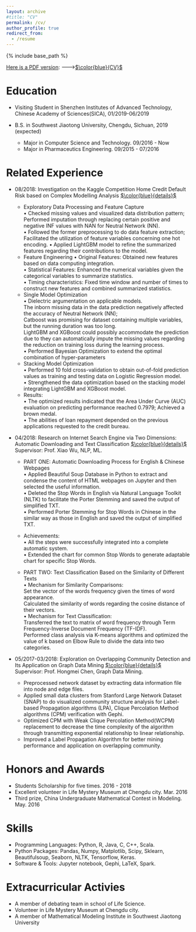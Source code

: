 ```yaml
---
layout: archive
#title: "CV"
permalink: /cv/
author_profile: true
redirect_from:
  - /resume
---
```


{% include base_path %}

<u>Here is a PDF version</u>: --->[$\color{blue}{CV}$](https://olivia-shi.github.io/files/Olivia_CV.pdf)    
    
Education
======
* Visiting Student in Shenzhen Institutes of Advanced Technology, Chinese Academy of Sciences(SICA), 01/2019-06/2019     

* B.S. in Southwest Jiaotong University, Chengdu, Sichuan, 2019 (expected)
  * Major in Computer Science and Technology. 09/2016 - Now
  * Major in Pharmaceutics Engineering. 09/2015 - 07/2016

Related Experience
======
* 08/2018: Investigation on the Kaggle Competition Home Credit Default Risk based on Complex Modelling Analysis [$\color{blue}{details}$](https://olivia-shi.github.io/posts/2013/08/blog-post-2/)    
  * Exploratory Data Processing and Feature Capture    
    •	Checked missing values and visualized data distribution pattern; Performed imputation through replacing certain positive and negative INF values with NAN for Neutral Network (NN).    
    •	Followed the former preprocessing to do data feature extraction; Facilitated the utilization of feature variables concerning one hot encoding.
    •	Applied LightGBM model to refine the summarized features regarding their contributions to the model.    
  * Feature Engineering
    •	Original Features: Obtained new features based on data computing integration.    
    •	Statistical Features: Enhanced the numerical variables given the categorical variables to summarize statistics.    
    •	Timing characteristics: Fixed time window and number of times to construct new features and combined summarized statistics.    
  * Single Model Optimization    
    •	Dielectric argumentation on applicable models.    
      The inborn missing data in the data prediction negatively affected the accuracy of Neutral Network (NN);    
      Catboost was promising for dataset containing multiple variables, but the running duration was too long.    
      LightGBM and XGBoost could possibly accommodate the prediction due to they can automatically impute the missing values regarding the reduction on training loss during the learning process.    
    •	Performed Bayesian Optimization to extend the optimal combination of hyper-parameters
  * Stacking Model Optimization    
    •	Performed 10 fold cross-validation to obtain out-of-fold prediction values as training and testing data on Logistic Regression model.    
    •	Strengthened the data optimization based on the stacking model integrating LightGBM and XGBoost model.
  * Results:    
    •	The optimized results indicated that the Area Under Curve (AUC) evaluation on predicting performance reached 0.7979; Achieved a brown medal.     
    •	The abilities of loan repayment depended on the previous applications requested to the credit bureau. 


* 04/2018: Research on Internet Search Engine via Two Dimensions: Automatic Downloading and Text Classification [$\color{blue}{details}$](https://olivia-shi.github.io/posts/2012/08/blog-post-1/)       
  Supervisor: Prof. Xiao Wu, NLP, ML.
  * PART ONE: Automatic Downloading Process for English & Chinese Webpages     
    •	Applied Beautiful Soup Database in Python to extract and condense the content of HTML webpages on Jupyter and then selected the useful information.    
    •	Deleted the Stop Words in English via Natural Language Toolkit (NLTK) to facilitate the Porter Stemming and saved the output of simplified TXT.    
    •	Performed Porter Stemming for Stop Words in Chinese in the similar way as those in English and saved the output of simplified TXT.    
  * Achievements:    
    •	All the steps were successfully integrated into a complete automatic system.    
    •	Extended the chart for common Stop Words to generate adaptable chart for specific Stop Words. 

  * PART TWO: Text Classification Based on the Similarity of Different Texts       
    •	Mechanism for Similarity Comparisons:    
      Set the vector of the words frequency given the times of word appearance.    
      Calculated the similarity of words regarding the cosine distance of their vectors.    
    •	Mechanism for Text Classification:     
      Transferred the text to matrix of word frequency through Term Frequency-Inverse Document Frequency (TF-IDF).    
      Performed class analysis via K-means algorithms and optimized the value of k based on Elbow Rule to divide the data into two categories.    

* 05/2017-03/2018: Exploration on Overlapping Community Detection and Its Application on Graph Data Mining [$\color{blue}{details}$](https://olivia-shi.github.io/posts/2014/08/blog-post-3/)       
  Supervisor: Prof. Hongmei Chen, Graph Data Mining.
  * Preprocessed network dataset by extracting data information file into node and edge files.
  * Applied small data clusters from Stanford Large Network Dataset (SNAP) to do visualized community structure analysis for Label-based Propagation algorithms (LPA), Clique Percolation Method algorithms (CPM) verification with Gephi.
  * Optimized CPM with Weak Clique Percolation Method(WCPM) replacement to decrease the time complexity of the algorithm through transmitting exponential relationship to linear relationship.
  * Improved a Label Propagation Algorithm for better mining performance and application on overlapping community.

  
Honors and Awards
=========
* Students Scholarship for five times.    2016 - 2018
* Excellent volunteer in Life Mystery Museum at Chengdu city.     Mar. 2016
* Third prize, China Undergraduate Mathematical Contest in Modeling.     May. 2016

Skills
======
* Programming Languages: Python, R, Java, C, C++, Scala.
* Python Packages: Pandas, Numpy, Matplotlib, Scipy, Sklearn, Beautifulsoup, Seaborn, NLTK, Tensorflow, Keras.
* Software & Tools: Jupyter notebook, Gephi, LaTeX, Spark.
  
Extracurricular Activies
======
* A member of debating team in school of Life Science.
* Volunteer in Life Mystery Museum at Chengdu city.
* A member of Mathematical Modeling Institute in Southwest Jiaotong University
